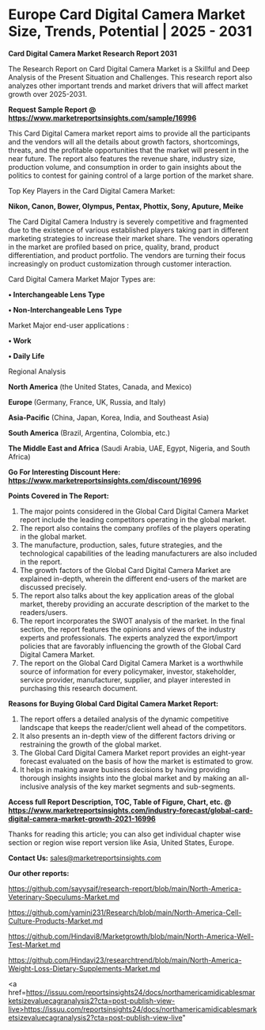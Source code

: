 # Europe Card Digital Camera Market Size, Trends, Potential | 2025 - 2031

<strong>Card Digital Camera Market Research Report 2031</strong>

The Research Report on Card Digital Camera Market is a Skillful and Deep Analysis of the Present Situation and Challenges. This research report also analyzes other important trends and market drivers that will affect market growth over 2025-2031.

<strong>Request Sample Report @ <a href=https://www.marketreportsinsights.com/sample/16996>https://www.marketreportsinsights.com/sample/16996</a></strong>

This Card Digital Camera market report aims to provide all the participants and the vendors will all the details about growth factors, shortcomings, threats, and the profitable opportunities that the market will present in the near future. The report also features the revenue share, industry size, production volume, and consumption in order to gain insights about the politics to contest for gaining control of a large portion of the market share.

Top Key Players in the Card Digital Camera Market:

<strong>Nikon, Canon, Bower, Olympus, Pentax, Phottix, Sony, Aputure, Meike</strong>

The Card Digital Camera Industry is severely competitive and fragmented due to the existence of various established players taking part in different marketing strategies to increase their market share. The vendors operating in the market are profiled based on price, quality, brand, product differentiation, and product portfolio. The vendors are turning their focus increasingly on product customization through customer interaction.

Card Digital Camera Market Major Types are:

<strong>• Interchangeable Lens Type

• Non-Interchangeable Lens Type</strong>

Market Major end-user applications :

<strong>• Work

• Daily Life</strong>

Regional Analysis

</u><strong><b>North America</b></strong> (the United States, Canada, and Mexico)

<strong><b>Europe </b></strong>(Germany, France, UK, Russia, and Italy)

<strong><b>Asia-Pacific</b></strong> (China, Japan, Korea, India, and Southeast Asia)

<strong><b>South America</b></strong> (Brazil, Argentina, Colombia, etc.)

<strong><b>The Middle East and Africa</b></strong> (Saudi Arabia, UAE, Egypt, Nigeria, and South Africa)

<strong>Go For Interesting Discount Here: <a href=https://www.marketreportsinsights.com/discount/16996>https://www.marketreportsinsights.com/discount/16996</a></strong>

<strong>Points Covered in The Report:</strong>
<ol>
  <li>The major points considered in the Global Card Digital Camera Market report include the leading competitors operating in the global market.</li>
  <li>The report also contains the company profiles of the players operating in the global market.</li>
  <li>The manufacture, production, sales, future strategies, and the technological capabilities of the leading manufacturers are also included in the report.</li>
  <li>The growth factors of the Global Card Digital Camera Market are explained in-depth, wherein the different end-users of the market are discussed precisely.</li>
  <li>The report also talks about the key application areas of the global market, thereby providing an accurate description of the market to the readers/users.</li>
  <li>The report incorporates the SWOT analysis of the market. In the final section, the report features the opinions and views of the industry experts and professionals. The experts analyzed the export/import policies that are favorably influencing the growth of the Global Card Digital Camera Market.</li>
  <li>The report on the Global Card Digital Camera Market is a worthwhile source of information for every policymaker, investor, stakeholder, service provider, manufacturer, supplier, and player interested in purchasing this research document.</li>
</ol>
<strong>Reasons for Buying Global Card Digital Camera Market Report:</strong>

<ol>
  <li>The report offers a detailed analysis of the dynamic competitive landscape that keeps the reader/client well ahead of the competitors.</li>
  <li>It also presents an in-depth view of the different factors driving or restraining the growth of the global market.</li>
  <li>The Global Card Digital Camera Market report provides an eight-year forecast evaluated on the basis of how the market is estimated to grow.</li>
  <li>It helps in making aware business decisions by having providing thorough insights insights into the global market and by making an all-inclusive analysis of the key market segments and sub-segments.</li>
</ol>
<strong>Access full Report Description, TOC, Table of Figure, Chart, etc. @ <a href=https://www.marketreportsinsights.com/industry-forecast/global-card-digital-camera-market-growth-2021-16996>https://www.marketreportsinsights.com/industry-forecast/global-card-digital-camera-market-growth-2021-16996</a></strong>


Thanks for reading this article; you can also get individual chapter wise section or region wise report version like Asia, United States, Europe.

<strong>Contact Us:</strong>
sales@marketreportsinsights.com

<strong>Our other reports:</strong>

<a href=https://github.com/sayysaif/research-report/blob/main/North-America-Veterinary-Speculums-Market.md>https://github.com/sayysaif/research-report/blob/main/North-America-Veterinary-Speculums-Market.md</a>

<a href=https://github.com/yamini231/Research/blob/main/North-America-Cell-Culture-Products-Market.md>https://github.com/yamini231/Research/blob/main/North-America-Cell-Culture-Products-Market.md</a>

<a href=https://github.com/Hindavi8/Marketgrowth/blob/main/North-America-Well-Test-Market.md>https://github.com/Hindavi8/Marketgrowth/blob/main/North-America-Well-Test-Market.md</a>

<a href=https://github.com/Hindavi23/researchtrend/blob/main/North-America-Weight-Loss-Dietary-Supplements-Market.md>https://github.com/Hindavi23/researchtrend/blob/main/North-America-Weight-Loss-Dietary-Supplements-Market.md</a>

<a href=https://issuu.com/reportsinsights24/docs/northamericamidicablesmarketsizevaluecagranalysis2?cta=post-publish-view-live>https://issuu.com/reportsinsights24/docs/northamericamidicablesmarketsizevaluecagranalysis2?cta=post-publish-view-live</a>"
